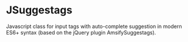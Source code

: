 # JSuggestags
Javascript class for input tags with auto-complete suggestion in modern ES6+ syntax (based on the jQuery plugin AmsifySuggestags).
